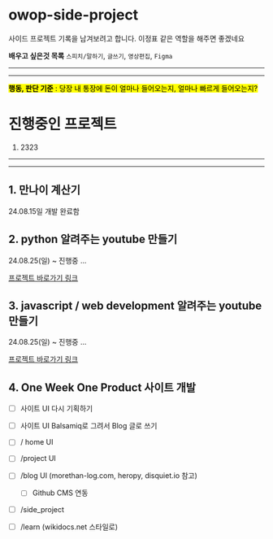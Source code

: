 # owop-side-project

사이드 프로젝트 기록을 남겨보려고 합니다. 
이정표 같은 역할을 해주면 좋겠네요

**배우고 싶은것 목록**
`스피치/말하기`, `글쓰기`, `영상편집`, `Figma`

***
***
<mark>**행동, 판단 기준** : 당장 내 통장에 돈이 얼마나 들어오는지, 얼마나 빠르게 들어오는지?</mark>
# 진행중인 프로젝트
1. 2323

***
***

## 1. 만나이 계산기
24.08.15일 개발 완료함

## 2. python 알려주는 youtube 만들기
24.08.25(일) ~  진행중 ...

[프로젝트 바로가기 링크](https://github.com/oneweekoneproduct/owop-side-project/blob/main/python/README.md)

## 3. javascript / web development 알려주는 youtube 만들기
24.08.25(일) ~  진행중 ...

[프로젝트 바로가기 링크](https://github.com/oneweekoneproduct/owop-side-project/blob/main/web-development/README.md)



## 4. One Week One Product 사이트 개발

- [ ] 사이트 UI 다시 기획하기
- [ ] 사이트 UI Balsamiq로 그려서 Blog 글로 쓰기
- [ ] / home UI
- [ ] /project UI
- [ ] /blog UI (morethan-log.com, heropy, disquiet.io 참고)
  - [ ] Github CMS 연동
- [ ] /side_project
- [ ] /learn (wikidocs.net 스타일로)


